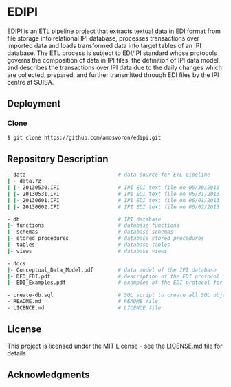 # EDIPI

EDIPI is an ETL pipeline project that extracts textual data in EDI format from file storage into relational IPI database, processes transactions over imported data and loads transformed data into target tables of an IPI database. The ETL process is subject to EDI/IPI standard whose protocols governs the composition of data in IPI files, the definition of IPI data model, and describes the transactions over IPI data due to the daily changes which are collected, prepared, and further transmitted through EDI files by the IPI centre at SUISA. 

## Deployment

### Clone
```sh
$ git clone https://github.com/amosvoron/edipi.git
```

## Repository Description

```sh
- data                              # data source for ETL pipeline
| - data.7z
| |- 20130530.IPI                   # IPI EDI text file on 05/30/2013
| |- 20130531.IPI                   # IPI EDI text file on 05/31/2013
| |- 20130601.IPI                   # IPI EDI text file on 06/01/2013
| |- 20130602.IPI                   # IPI EDI text file on 06/02/2013

- db                                # IPI database
|- functions                        # database functions 
|- schemas                          # database schemas
|- stored procedures                # database stored procedures
|- tables                           # database tables
|- views                            # database views

- docs
|- Conceptual_Data_Model.pdf        # data model of the IPI database
|- DFD_EDI.pdf                      # description of the EDI protocol for the IPI system
|- EDI_Examples.pdf                 # examples of the EDI protocol for the IPI system

- create-db.sql                     # SQL script to create all SQL objects with default data
- README.md                         # README file
- LICENCE.md                        # LICENCE file
```

## License

This project is licensed under the MIT License - see the [LICENSE.md](LICENSE.md) file for details

## Acknowledgments


